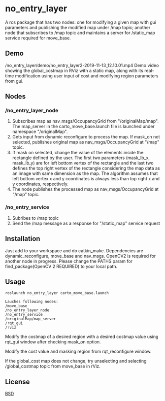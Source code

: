# no_entry_layer

A ros package that has two nodes: one for modifying a given map with gui parameters and publishing the modified map under /map topic; another node that subscribes to /map topic and maintains a server for /static_map service required for move_base.

## Demo
/no_entry_layer/demo/no_entry_layer2-2019-11-13_12.10.01.mp4 
Demo video showing the global_costmap in RViz with a static map, along with its real-time modification using user input of cost and modifying region parameters from gui.

## Nodes

### /no_entry_layer_node
1. Subscribes map as nav_msgs/OccupancyGrid from "/originalMap/map". The map_server in the carto_move_base.launch file is launched under namespace "/originalMap".
2. Gets input from dynamic reconfigure to process the map. If mask_on not selected, publishes original map as nav_msgs/OccupancyGrid at "/map" topic.
3. If mask on selected, change the value of the elements inside the rectangle defined by the user. The first two parameters (mask_lb_x, mask_lb_y) are for left bottom vertex of the rectangle and the last two defines the top right vertex of the rectangle considering the map data as an image with same dimension as the map. The algorithm assumes that left bottom vertex x and y coordinates is always less than top right x and y coordinates, respectively. 
4. The node publishes the processed map as nav_msgs/OccupancyGrid at "/map" topic. 

### /no_entry_service
1. Subribes to /map topic
2. Send the /map message as a response for "/static_map" service request


## Installation

Just add to your workspace and do catkin_make. Dependencies are dynamic_reconfigure, move_base and nav_msgs. OpenCV2 is required for another node in progress. Please change the PATHS param for find_package(OpenCV 2 REQUIRED)  to your local path.
## Usage

```In terminal
roslaunch no_entry_layer carto_move_base.launch 

Lauches following nodes:
/move_base
/no_entry_layer_node
/no_entry_service
/originalMap/map_server
/rqt_gui
/rviz
```

Modify the costmap of a desired region with a desired costmap value using rqt_gui window after checking mask_on option.

Modify the cost value and masking region from rqt_reconfigure window.

If the global_cost map does not change, try unselecting and selecting /global_costmap topic from move_base in rViz.

## License
[BSD](http://www.linfo.org/bsdlicense.html)
